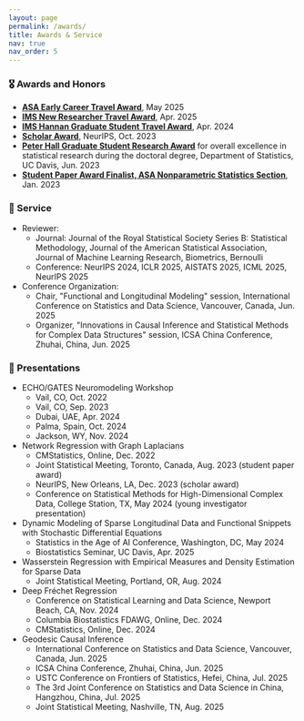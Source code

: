 ```yaml
---
layout: page
permalink: /awards/
title: Awards & Service
nav: true
nav_order: 5
---
```


### 🎖 Awards and Honors
- <ins>**[ASA Early Career Travel Award](https://www.amstat.org/your-career/awards/student-and-early-career-travel-fund)**</ins>, May 2025
- <ins>**[IMS New Researcher Travel Award](https://imstat.org/ims-awards/ims-new-researcher-travel-award/)**</ins>, Apr. 2025
- <ins>**[IMS Hannan Graduate Student Travel Award](https://imstat.org/ims-awards/ims-hannan-graduate-student-travel-award/)**</ins>, Apr. 2024
- <ins>**Scholar Award**</ins>, NeurIPS, Oct. 2023
- <ins>**Peter Hall Graduate Student Research Award**</ins> for overall excellence in statistical research during the doctoral degree, Department of Statistics, UC Davis, Jun. 2023
- <ins>**Student Paper Award Finalist, ASA Nonparametric Statistics Section**</ins>, Jan. 2023

### 📝 Service
- Reviewer:
  - Journal: Journal of the Royal Statistical Society Series B: Statistical Methodology, Journal of the American Statistical Association, Journal of Machine Learning Research, Biometrics, Bernoulli
  - Conference: NeurIPS 2024, ICLR 2025, AISTATS 2025, ICML 2025, NeurIPS 2025
- Conference Organization:
  - Chair, "Functional and Longitudinal Modeling" session, International Conference on Statistics and Data Science, Vancouver, Canada, Jun. 2025
  - Organizer, "Innovations in Causal Inference and Statistical Methods for Complex Data Structures" session, ICSA China Conference, Zhuhai, China, Jun. 2025

### 💬 Presentations
- ECHO/GATES Neuromodeling Workshop
  - Vail, CO, Oct. 2022
  - Vail, CO, Sep. 2023
  - Dubai, UAE, Apr. 2024
  - Palma, Spain, Oct. 2024
  - Jackson, WY, Nov. 2024
- Network Regression with Graph Laplacians
  - CMStatistics, Online, Dec. 2022
  - Joint Statistical Meeting, Toronto, Canada, Aug. 2023 (student paper award)
  - NeurIPS, New Orleans, LA, Dec. 2023 (scholar award)
  - Conference on Statistical Methods for High-Dimensional Complex Data, College Station, TX, May 2024 (young investigator presentation)
- Dynamic Modeling of Sparse Longitudinal Data and Functional Snippets with Stochastic Differential Equations
  - Statistics in the Age of AI Conference, Washington, DC, May 2024
  - Biostatistics Seminar, UC Davis, Apr. 2025
- Wasserstein Regression with Empirical Measures and Density Estimation for Sparse Data
  - Joint Statistical Meeting, Portland, OR, Aug. 2024
- Deep Fréchet Regression
  - Conference on Statistical Learning and Data Science, Newport Beach, CA, Nov. 2024
  - Columbia Biostatistics FDAWG, Online, Dec. 2024
  - CMStatistics, Online, Dec. 2024
- Geodesic Causal Inference
  - International Conference on Statistics and Data Science, Vancouver, Canada, Jun. 2025
  - ICSA China Conference, Zhuhai, China, Jun. 2025
  - USTC Conference on Frontiers of Statistics, Hefei, China, Jul. 2025
  - The 3rd Joint Conference on Statistics and Data Science in China, Hangzhou, China, Jul. 2025
  - Joint Statistical Meeting, Nashville, TN, Aug. 2025